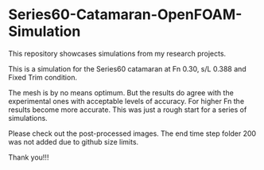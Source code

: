 # Series60-Catamaran-OpenFOAM-Simulation
This repository showcases simulations from my research projects.

This is a simulation for the Series60 catamaran 
at Fn 0.30, s/L 0.388 and Fixed Trim condition.

The mesh is by no means optimum. But the results 
do agree with the experimental ones with acceptable 
levels of accuracy. For higher Fn the results become 
more accurate. This was just a rough start for 
a series of simulations.

Please check out the post-processed images. The end
time step folder 200 was not added due to github 
size limits.

Thank you!!!
